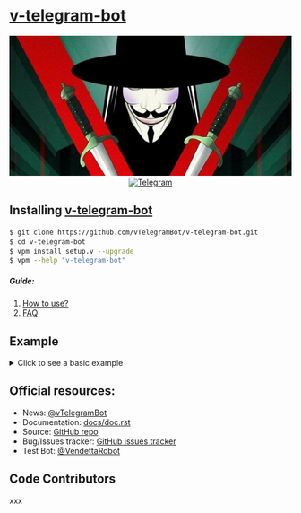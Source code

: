 # [v-telegram-bot](https://vlang.io)

<div align="center">
	<img type="image/jpeg" width="850" height="250" 
		src="https://github.com/vTelegramBot/.github/blob/master/profile/assets/img/v-for-vendetta.jpg" alt="V for Vendetta"
	/>
	<a href="https://t.me/vTeIegramBot">
		<img type="image/svg+xml" 
			src="https://img.shields.io/badge/-Telegram-111314?style=for-the-badge&logo=telegram&logoColor=28A9E0" alt="Telegram"
		/>
	</a>
</div>

## Installing [v-telegram-bot](https://git-scm.com/downloads)

```sh
$ git clone https://github.com/vTelegramBot/v-telegram-bot.git
$ cd v-telegram-bot
$ vpm install setup.v --upgrade
$ vpm --help "v-telegram-bot"
```

##### Guide:

1. [How to use?](https://github.com/vTelegramBot/v-telegram-bot/wiki/How-to-use)
2. [FAQ](https://github.com/vTelegramBot/v-telegram-bot/wiki/FAQ)

## Example

<details>
	<summary>Click to see a basic example</summary>

```v
module main

import telegram { Bot }

bot := Bot('TOKEN')


fn main(message: Message) {
    bot.send_message(message.chat.id, 'Hello, vTelegramBot!')
}
```
</details>

## Official resources:

- News: [@vTelegramBot](https://t.me/vTeIegramBot)
- Documentation: [docs/doc.rst](https://github.com/vTelegramBot/v-telegram-bot/tree/master/docs/doc.rst)
- Source: [GitHub repo](https://github.com/vTelegramBot/v-telegram-bot)
- Bug/Issues tracker: [GitHub issues tracker](https://github.com/vTelegramBot/v-telegram-bot/issues)
- Test Bot: [@VendettaRobot](https://t.me/VendettaRobot)

## Code Contributors

xxx
